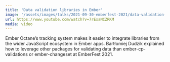 ```yaml
---
title: 'Data validation libraries in Ember'
image: '/assets/images/talks/2021-09-30-emberfest-2021/data-validation-in-ember-apps.png'
url: https://www.youtube.com/watch?v=7rExaNCZRKM
media: video
---
```


Ember Octane’s tracking system makes it easier to integrate libraries from the
wider JavaScript ecosystem in Ember apps. Bartłomiej Dudzik explained how to
leverage other packages for validating data than ember-cp-validations or
ember-changeset at EmberFest 2021.
